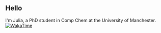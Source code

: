 ## Hello

I'm Julia, a PhD student in Comp Chem at the University of Manchester.
[![WakaTime](https://wakatime.com/badge/user/58e39edb-8728-4da4-83f4-d5cd290b2bca.svg)](https://wakatime.com/@jak713)

<!--
**jak713/jak713** is a ✨ _special_ ✨ repository because its `README.md` (this file) appears on your GitHub profile.

Here are some ideas to get you started:

- 🔭 I’m currently working on ...
- 🌱 I’m currently learning ...
- 👯 I’m looking to collaborate on ...
- 🤔 I’m looking for help with ...
- 💬 Ask me about ...
- 📫 How to reach me: ...
- 😄 Pronouns: ...
- ⚡ Fun fact: ...
-->
